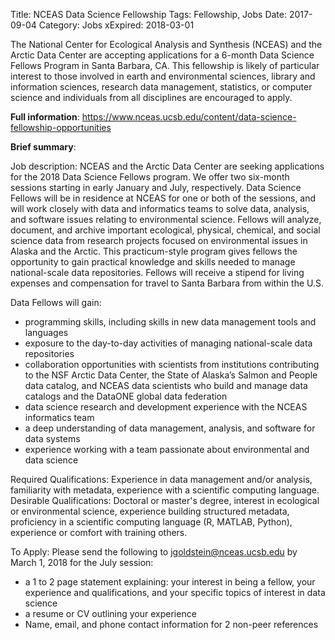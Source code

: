 Title: NCEAS Data Science Fellowship
Tags: Fellowship, Jobs
Date: 2017-09-04
Category: Jobs
xExpired: 2018-03-01

The National Center for Ecological Analysis and Synthesis (NCEAS) and the Arctic Data Center are accepting applications for a 6-month Data Science Fellows Program in Santa Barbara, CA. This fellowship is likely of particular interest to those involved in earth and environmental sciences, library and information sciences, research data management, statistics, or computer science and individuals from all disciplines are encouraged to apply.

__Full information__: https://www.nceas.ucsb.edu/content/data-science-fellowship-opportunities

__Brief summary__:

Job description:
NCEAS and the Arctic Data Center are seeking applications for the 2018 Data Science Fellows program. We offer two six-month sessions starting in early January and July, respectively. Data Science Fellows will be in residence at NCEAS for one or both of the sessions, and will work closely with data and informatics teams to solve data, analysis, and software issues relating to environmental science. Fellows will analyze, document, and archive important ecological, physical, chemical, and social science data from research projects focused on environmental issues in Alaska and the Arctic. This practicum-style program gives fellows the opportunity to gain practical knowledge and skills needed to manage national-scale data repositories. Fellows will receive a stipend for living expenses and compensation for travel to Santa Barbara from within the U.S.

Data Fellows will gain:
* programming skills, including skills in new data management tools and languages
* exposure to the day-to-day activities of managing national-scale data repositories
* collaboration opportunities with scientists from institutions contributing to the NSF Arctic Data Center, the State of Alaska’s Salmon and People data catalog, and NCEAS data scientists who build and manage data catalogs and the DataONE global data federation
* data science research and development experience with the NCEAS informatics team
* a deep understanding of data management, analysis, and software for data systems
* experience working with a team passionate about environmental and data science

Required Qualifications: Experience in data management and/or analysis, familiarity with metadata, experience with a scientific computing language.
Desirable Qualifications: Doctoral or master's degree, interest in ecological or environmental science, experience building structured metadata, proficiency in a scientific computing language (R, MATLAB, Python), experience or comfort with training others.

To Apply: 
Please send the following to jgoldstein@nceas.ucsb.edu by March 1, 2018 for the July session: 
* a 1 to 2 page statement explaining: your interest in being a fellow, your experience and qualifications, and your specific topics of interest in data science
* a resume or CV outlining your experience
* Name, email, and phone contact information for 2 non-peer references
